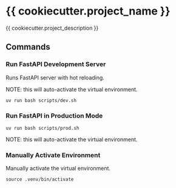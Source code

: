 # {{ cookiecutter.project_name }}

{{ cookiecutter.project_description }}

## Commands

### Run FastAPI Development Server
Runs FastAPI server with hot reloading. 

NOTE: this will auto-activate the virtual environment.

`uv run bash scripts/dev.sh`

### Run FastAPI in Production Mode

`uv run bash scripts/prod.sh`

NOTE: this will auto-activate the virtual environment.

### Manually Activate Environment

Manually activate the virtual environment.

`source .venv/bin/activate`
